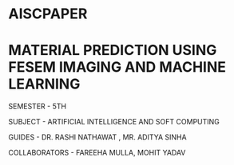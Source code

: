 # AISCPAPER
# MATERIAL PREDICTION USING FESEM IMAGING AND MACHINE LEARNING

SEMESTER - 5TH

SUBJECT - ARTIFICIAL INTELLIGENCE AND SOFT COMPUTING

GUIDES - DR. RASHI NATHAWAT , MR. ADITYA SINHA

COLLABORATORS - FAREEHA MULLA, MOHIT YADAV

